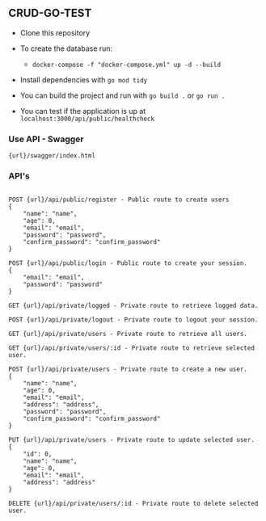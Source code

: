 ## CRUD-GO-TEST

- Clone this repository

- To create the database run:

  - `docker-compose -f "docker-compose.yml" up -d --build`

- Install dependencies with `go mod tidy`

- You can build the project and run with `go build .` or `go run .`

- You can test if the application is up at `localhost:3000/api/public/healthcheck`

### Use API - Swagger

```
{url}/swagger/index.html
```

### API's

```

POST {url}/api/public/register - Public route to create users
{
    "name": "name",
    "age": 0,
    "email": "email",
    "password": "password",
    "confirm_password": "confirm_password"
}

POST {url}/api/public/login - Public route to create your session.
{
    "email": "email",
    "password": "password"
}

GET {url}/api/private/logged - Private route to retrieve logged data.

POST {url}/api/private/logout - Private route to logout your session.

GET {url}/api/private/users - Private route to retrieve all users.

GET {url}/api/private/users/:id - Private route to retrieve selected user.

POST {url}/api/private/users - Private route to create a new user.
{
    "name": "name",
    "age": 0,
    "email": "email",
    "address": "address",
    "password": "password",
    "confirm_password": "confirm_password"
}

PUT {url}/api/private/users - Private route to update selected user.
{
    "id": 0,
    "name": "name",
    "age": 0,
    "email": "email",
    "address": "address"
}

DELETE {url}/api/private/users/:id - Private route to delete selected user.

```
